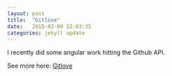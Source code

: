 ```yaml
---
layout: post
title:  "Gitlove"
date:   2015-02-09 22:03:35
categories: jekyll update
---
```

I recently did some angular work hitting the Github API.

See more here:  <a href="/gitlove">Gitlove</a>

<!-- Lets see if it worked

Jekyll also offers powerful support for code snippets:

{% highlight ruby %}
def print_hi(name)
  puts "Hi, #{name}"
end
print_hi('Tom')
#=> prints 'Hi, Tom' to STDOUT.
{% endhighlight %}

Check out the [Jekyll docs][jekyll] for more info on how to get the most out of Jekyll. File all bugs/feature requests at [Jekyll’s GitHub repo][jekyll-gh]. If you have questions, you can ask them on [Jekyll’s dedicated Help repository][jekyll-help].
 -->
[jekyll]:      http://jekyllrb.com
[jekyll-gh]:   https://github.com/jekyll/jekyll
[jekyll-help]: https://github.com/jekyll/jekyll-help
